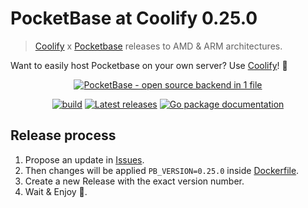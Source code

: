 # PocketBase at Coolify 0.25.0
> [Coolify](https://github.com/coollabsio/coolify) x [Pocketbase](https://pocketbase.io/) releases to AMD & ARM architectures.

Want to easily host Pocketbase on your own server? Use [Coolify](https://coolify.io)! 🚀
<p align="center">
    <a href="https://pocketbase.io" target="_blank" rel="noopener">
        <img src="https://i.imgur.com/5qimnm5.png" alt="PocketBase - open source backend in 1 file" />
    </a>
</p>

<p align="center">
    <a href="https://github.com/pocketbase/pocketbase/actions/workflows/release.yaml" target="_blank" rel="noopener"><img src="https://github.com/pocketbase/pocketbase/actions/workflows/release.yaml/badge.svg" alt="build" /></a>
    <a href="https://github.com/pocketbase/pocketbase/releases" target="_blank" rel="noopener"><img src="https://img.shields.io/github/release/pocketbase/pocketbase.svg" alt="Latest releases" /></a>
    <a href="https://pkg.go.dev/github.com/pocketbase/pocketbase" target="_blank" rel="noopener"><img src="https://godoc.org/github.com/ganigeorgiev/fexpr?status.svg" alt="Go package documentation" /></a>
</p>

## <a name="release-process"></a>Release process
1. Propose an update in [Issues](https://github.com/coollabsio/pocketbase/issues).
2. Then changes will be applied `PB_VERSION=0.25.0` inside [Dockerfile](./Dockerfile#LL3C5-L3C22).
3. Create a new Release with the exact version number.
4. Wait & Enjoy 🎉.
